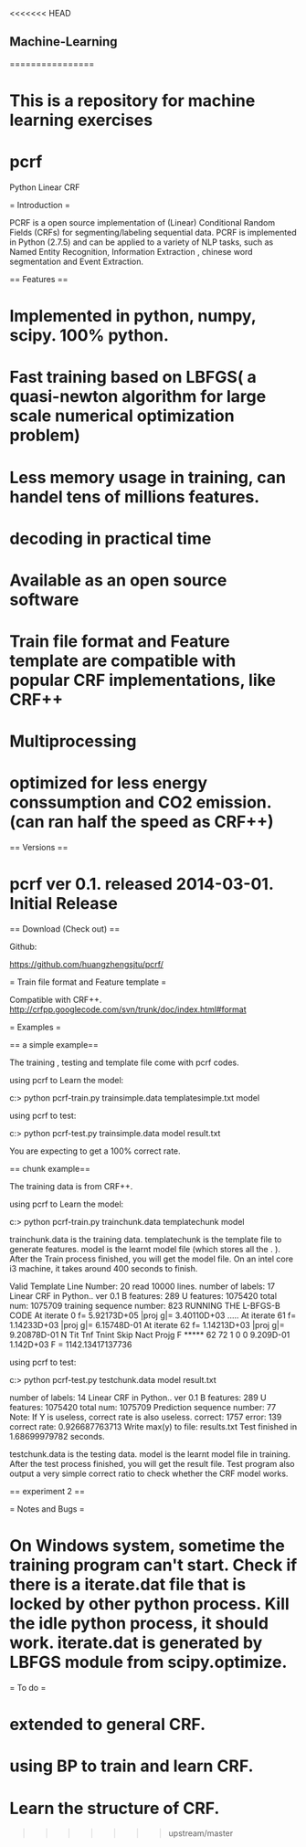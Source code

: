 <<<<<<< HEAD
## Machine-Learning
================

This is a repository for machine learning exercises
=======
pcrf
====

Python Linear CRF


= Introduction =

PCRF is a open source implementation of (Linear) Conditional Random Fields (CRFs) for segmenting/labeling sequential data. PCRF is implemented in Python (2.7.5) and can be applied to a variety of NLP tasks, such as Named Entity Recognition, Information Extraction , chinese word segmentation and Event Extraction.


== Features ==

# Implemented in python, numpy, scipy. 100% python.
# Fast training based on LBFGS( a quasi-newton algorithm for large scale numerical optimization problem)
# Less memory usage in training, can handel tens of millions features.
# decoding in practical time
# Available as an open source software
# Train file format and Feature template are compatible with popular CRF implementations, like CRF++
# Multiprocessing
# optimized for less energy conssumption and CO2 emission. (can ran half the speed as CRF++)

== Versions ==

# pcrf ver 0.1.  released 2014-03-01. Initial Release

==  Download (Check out) ==


Github:

https://github.com/huangzhengsjtu/pcrf/

=  Train file format and Feature template =

Compatible with CRF++. http://crfpp.googlecode.com/svn/trunk/doc/index.html#format

=  Examples =

== a simple example==

The training , testing and template file come with pcrf codes.

using pcrf to Learn the model:

  c:\> python pcrf-train.py trainsimple.data templatesimple.txt model  

using pcrf to test:

  c:\> python pcrf-test.py trainsimple.data model result.txt

You are expecting to get a 100% correct rate.

== chunk example==

The training data is from CRF++. 

using pcrf to Learn the model:

  c:\> python pcrf-train.py trainchunk.data templatechunk model  

trainchunk.data is the training data. templatechunk is the template file to generate features. model is the learnt model file (which stores all the <math>\theta</math>. ). After the Train process finished, you will get the model file. On an intel core i3 machine, it takes around 400 seconds to finish. 

  Valid Template Line Number: 20
  read  10000  lines.
  number of labels: 17
  Linear CRF in Python.. ver 0.1
  B features: 289 U features: 1075420 total num: 1075709
  training sequence number: 823
  RUNNING THE L-BFGS-B CODE
  At iterate    0    f=  5.92173D+05    |proj g|=  3.40110D+03
  .....
  At iterate   61    f=  1.14233D+03    |proj g|=  6.15748D-01
  At iterate   62    f=  1.14213D+03    |proj g|=  9.20878D-01
     N    Tit     Tnf  Tnint  Skip  Nact     Projg        F
  *****     62     72      1     0     0   9.209D-01   1.142D+03
    F =   1142.13417137736

using pcrf to test:

  c:\> python pcrf-test.py testchunk.data model result.txt


  number of labels: 14
  Linear CRF in Python.. ver 0.1
  B features: 289 U features: 1075420 total num: 1075709
  Prediction sequence number: 77
  Note: If Y is useless, correct rate is also useless.
  correct: 1757 error: 139  correct rate: 0.926687763713
  Write max(y) to file: results.txt
  Test finished in  1.68699979782 seconds.

testchunk.data is the testing data. model is the learnt model file in training. After the test process finished, you will get the result file. Test program also output a very simple correct ratio to check whether the CRF model works.

== experiment 2 ==


= Notes and Bugs =
# On Windows system, sometime the training program can't start. Check if there is a iterate.dat file that is locked by other python process. Kill the idle python process, it should work. iterate.dat is generated by LBFGS module from scipy.optimize.

= To do =
# extended to general CRF.
# using BP to train and learn CRF.
# Learn the structure of CRF.
>>>>>>> upstream/master
